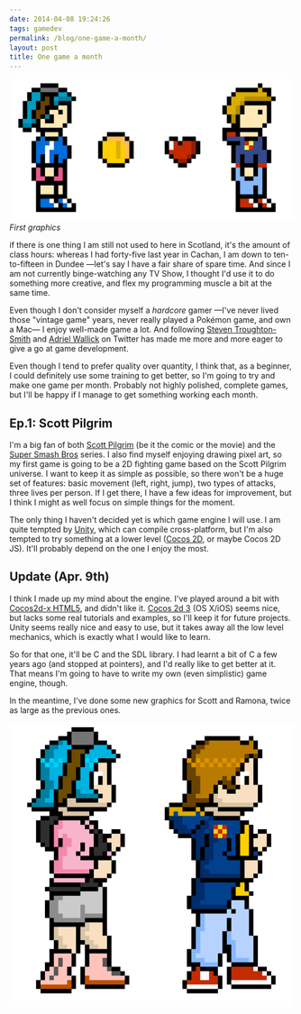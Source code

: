 ```yaml
---
date: 2014-04-08 19:24:26
tags: gamedev
permalink: /blog/one-game-a-month/
layout: post
title: One game a month
---
```


![scott.jpg][1]  
_First graphics_

if there is one thing I am still not used to here in Scotland, it's the amount of class hours: whereas I had forty-five last year in Cachan, I am down to ten-to-fifteen in Dundee —let's say I have a fair share of spare time. And since I am not currently binge-watching any TV Show, I thought I'd use it to do something more creative, and flex my programming muscle a bit at the same time.

<!--more-->

Even though I don't consider myself a _hardcore_ gamer —I've never lived those "vintage game" years, never really played a Pokémon game, and own a Mac— I enjoy well-made game a lot. And following [Steven Troughton-Smith][2] and [Adriel Wallick][3] on Twitter has made me more and more eager to give a go at game development.

Even though I tend to prefer quality over quantity, I think that, as a beginner, I could definitely use some training to get better, so I'm going to try and make one game per month. Probably not highly polished, complete games, but I'll be happy if I manage to get something working each month.

## Ep.1: Scott Pilgrim

I'm a big fan of both [Scott Pilgrim][4] (be it the comic or the movie) and the [Super Smash Bros][5] series. I also find myself enjoying drawing pixel art, so my  first game is going to be a 2D fighting game based on the Scott Pilgrim universe. I want to keep it as simple as possible, so there won't be a huge set of features: basic movement (left, right, jump), two types of attacks, three lives per person. If I get there, I have a few ideas for improvement, but I think I might as well focus on simple things for the moment.

The only thing I haven't decided yet is which game engine I will use. I am quite tempted by [Unity][6], which can compile cross-platform, but I'm also tempted to try something at a lower level ([Cocos 2D][7], or maybe Cocos 2D JS). It'll probably depend on the one I enjoy the most.

## Update (Apr. 9th)

I think I made up my mind about the engine. I've played around a bit with [Cocos2d-x HTML5][8], and didn't like it. [Cocos 2d 3][9] (OS X/iOS) seems nice, but lacks some real tutorials and examples, so I'll keep it for future projects. Unity seems really nice and easy to use, but it takes away all the low level mechanics, which is exactly what I would like to learn.

So for that one, it'll be C and the SDL library. I had learnt a bit of C a few years ago (and stopped at pointers), and I'd really like to get better at it. That means I'm going to have to write my own (even simplistic) game engine, though.

In the meantime, I've done some new graphics for Scott and Ramona, twice as large as the previous ones.

![test.jpg][10]


[1]: /static/media/2014/04/img-1396981012267-raw.png
[2]: https://twitter.com/stroughtonsmith
[3]: https://twitter.com/MsMinotaur
[4]: http://en.wikipedia.org/wiki/Scott_Pilgrim
[5]: http://en.wikipedia.org/wiki/Super_Smash_Bros._(series)
[6]: https://unity3d.com
[7]: http://cocos2d.org/index.html
[8]: https://github.com/cocos2d/cocos2d-html5
[9]: http://www.cocos2d-iphone.org
[10]: /static/media/2014/04/img-1397056837700-raw.png